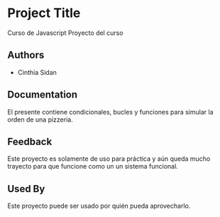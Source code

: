 
# Project Title

Curso de Javascript
Proyecto del curso
## Authors

- Cinthia Sidan


## Documentation

El presente contiene condicionales, bucles y funciones para simular la orden de una pizzeria.

## Feedback

Este proyecto es solamente de uso para práctica y aún queda mucho trayecto para que funcione como un un sistema funcional.
## Used By

Este proyecto puede ser usado por quién pueda aprovecharlo.


